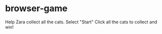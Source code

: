 # browser-game
Help Zara collect all the cats. Select "Start" Click all the cats to collect and win!
